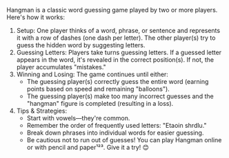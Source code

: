 Hangman is a classic word guessing game played by two or more players. Here's how it works:
1. Setup: One player thinks of a word, phrase, or sentence and represents it with a row of dashes (one dash per letter). The other player(s) try to guess the hidden word by suggesting letters.
2. Guessing Letters: Players take turns guessing letters. If a guessed letter appears in the word, it's revealed in the correct position(s). If not, the player accumulates "mistakes."
3. Winning and Losing: The game continues until either:
   - The guessing player(s) correctly guess the entire word (earning points based on speed and remaining "balloons").
   - The guessing player(s) make too many incorrect guesses and the "hangman" figure is completed (resulting in a loss).
4. Tips & Strategies:
   - Start with vowels—they're common.
   - Remember the order of frequently used letters: "Etaoin shrdlu."
   - Break down phrases into individual words for easier guessing.
   - Be cautious not to run out of guesses!
You can play Hangman online or with pencil and paper¹²³. Give it a try! 😊
